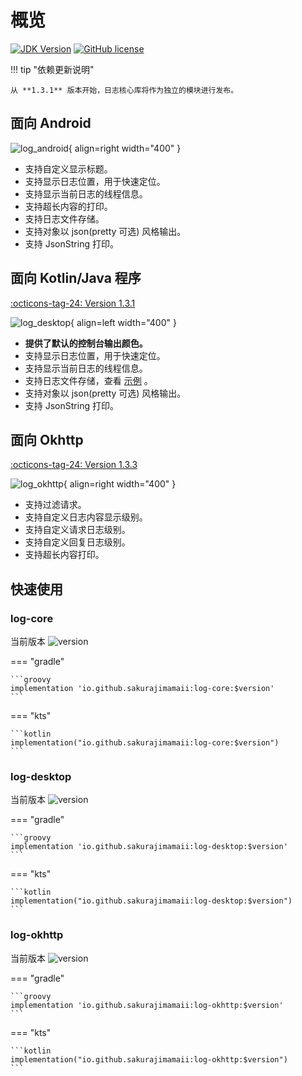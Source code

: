 # 概览

[![JDK Version](https://img.shields.io/badge/jdk%20version-17-2300b894?style=flat)](https://img.shields.io/badge/jdk%20version-17-2300b894)
[![GitHub license](https://img.shields.io/badge/license-Apache%20License%202.0-blue.svg?style=flat)](https://www.apache.org/licenses/LICENSE-2.0)

!!! tip "依赖更新说明"

    从 **1.3.1** 版本开始，日志核心库将作为独立的模块进行发布。

## 面向 Android 

![log_android](../img/log_android.png){ align=right width="400" }

- 支持自定义显示标题。
- 支持显示日志位置，用于快速定位。
- 支持显示当前日志的线程信息。
- 支持超长内容的打印。
- 支持日志文件存储。
- 支持对象以 json(pretty 可选) 风格输出。
- 支持 JsonString 打印。

## 面向 Kotlin/Java 程序

[:octicons-tag-24: Version 1.3.1](https://ave.entropy2020.cn/version/log-desktop/#131)

![log_desktop](../img/log_desktop.png){ align=left width="400" }

- **提供了默认的控制台输出颜色。**
- 支持显示日志位置，用于快速定位。
- 支持显示当前日志的线程信息。
- 支持日志文件存储，查看 [示例](https://github.com/SakurajimaMaii/Android-Vast-Extension/tree/develop/libraries/log/desktop/log) 。
- 支持对象以 json(pretty 可选) 风格输出。
- 支持 JsonString 打印。

## 面向 Okhttp

[:octicons-tag-24: Version 1.3.3](https://ave.entropy2020.cn/version/log-okhttp/#133)

![log_okhttp](../img/log_okhttp.png){ align=right width="400" }

- 支持过滤请求。
- 支持自定义日志内容显示级别。
- 支持自定义请求日志级别。
- 支持自定义回复日志级别。
- 支持超长内容打印。

## 快速使用

### log-core

当前版本 ![version](https://img.shields.io/maven-central/v/io.github.sakurajimamaii/log-core)

=== "gradle"

    ```groovy
    implementation 'io.github.sakurajimamaii:log-core:$version'
    ```

=== "kts"

    ```kotlin
    implementation("io.github.sakurajimamaii:log-core:$version")
    ```

### log-desktop

当前版本 ![version](https://img.shields.io/maven-central/v/io.github.sakurajimamaii/log-desktop)

=== "gradle"

    ```groovy
    implementation 'io.github.sakurajimamaii:log-desktop:$version'
    ```

=== "kts"

    ```kotlin
    implementation("io.github.sakurajimamaii:log-desktop:$version")
    ```

### log-okhttp

当前版本 ![version](https://img.shields.io/maven-central/v/io.github.sakurajimamaii/log-okhttp)

=== "gradle"

    ```groovy
    implementation 'io.github.sakurajimamaii:log-okhttp:$version'
    ```

=== "kts"

    ```kotlin
    implementation("io.github.sakurajimamaii:log-okhttp:$version")
    ```
